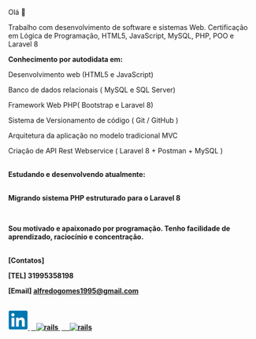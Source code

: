 Olá 👋


Trabalho com desenvolvimento de software e sistemas Web. Certificação em Lógica de Programação, HTML5, JavaScript, MySQL, PHP, POO e Laravel 8

<b>Conhecimento por autodidata em:</b>

Desenvolvimento web (HTML5 e JavaScript)

Banco de dados relacionais ( MySQL e SQL Server)

Framework Web PHP( Bootstrap e Laravel 8) 

Sistema de Versionamento de código ( Git / GitHub )

Arquitetura da aplicação no modelo tradicional MVC

Criação de API Rest Webservice ( Laravel 8 + Postman + MySQL )

<br><b>Estudando e desenvolvendo atualmente:<br/><br/>
          
 Migrando sistema PHP estruturado para o Laravel 8
         

<br/>

<b>Sou motivado e apaixonado por programação. Tenho facilidade de aprendizado, raciocínio e concentração. <br/><br/>        
          
          
[Contatos] <br/>


[TEL] 31995358198

[Email] alfredogomes1995@gmail.com<br/>


<br/><a href="https://www.linkedin.com/in/alfredo1995/" target="_blank">
<img src="https://raw.githubusercontent.com/devicons/devicon/master/icons/linkedin/linkedin-original.svg" alt="rails" width="40" height="40" style="max-width: 100%;"></img>
</a>&nbsp;<a href="https://www.youtube.com/channel/UCXKSo8RSfVmrawXleZ-_arg" target="_blank">
&nbsp;&nbsp;<img src="https://image.flaticon.com/icons/png/512/1384/1384060.png" alt="rails" width="40" height="40" style="max-width: 100%;"></img>
</a>&nbsp;<a href="https://www.instagram.com/alfredogomesss/" target="_blank">&nbsp;
&nbsp;<a href="https://my.indeed.com/p/alfredog-52cnbyc" target="_blank">&nbsp;&nbsp;<img src="https://play-lh.googleusercontent.com/_sJ-ST-crO8lxIzTv44xv_hiZvA6X7X2-8jSjhha2RfYcGSgACRod38yA6dfmcJHy_M" alt="rails" width="40" height="40" style="max-width: 100%;"></img>
</a>
